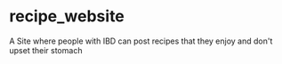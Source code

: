 # recipe_website
A Site where people with IBD can post recipes that they enjoy and don't upset their stomach
